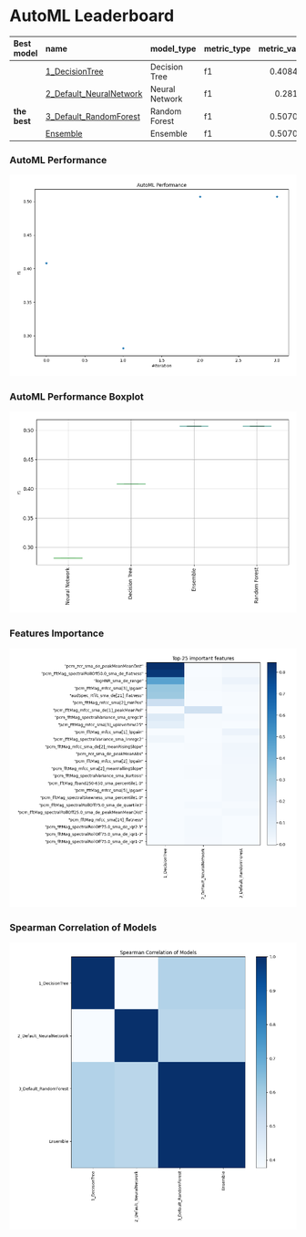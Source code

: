 # AutoML Leaderboard

| Best model   | name                                                         | model_type     | metric_type   |   metric_value |   train_time |
|:-------------|:-------------------------------------------------------------|:---------------|:--------------|---------------:|-------------:|
|              | [1_DecisionTree](1_DecisionTree/README.md)                   | Decision Tree  | f1            |       0.408451 |       417.72 |
|              | [2_Default_NeuralNetwork](2_Default_NeuralNetwork/README.md) | Neural Network | f1            |       0.28169  |       413.34 |
| **the best** | [3_Default_RandomForest](3_Default_RandomForest/README.md)   | Random Forest  | f1            |       0.507042 |       610.42 |
|              | [Ensemble](Ensemble/README.md)                               | Ensemble       | f1            |       0.507042 |         0.21 |

### AutoML Performance
![AutoML Performance](ldb_performance.png)

### AutoML Performance Boxplot
![AutoML Performance Boxplot](ldb_performance_boxplot.png)

### Features Importance
![features importance across models](features_heatmap.png)



### Spearman Correlation of Models
![models spearman correlation](correlation_heatmap.png)


